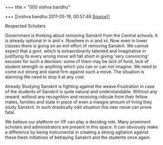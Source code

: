 +++
title = "000 vishva bandhu"

+++
[[vishva bandhu	2011-05-19, 00:57:48 [Source](https://groups.google.com/g/bvparishat/c/xw9RIghQPcU)]]



Respected Scholars

  

Government is thinking about removing Sanskrit from the Central schools. It is already optional in ix and x .Nowhere in xi and xii. Now even in lower classes there is going on an evil effort of removing Sanskrit. We cannot expect that a govt. which is extraordinarily talented and imaginative in justifying its every wrong move will fall short in giving 'very convincing' excuses for such a decision. some of them may be lack of fund, lack of student strength or anything which you can or can not imagine. We need to come out strong and stand firm against such a move. The situation is alarming.We need to stop it at any cost.

Already Studying Sanskrit is fighting against the weave.Frustration in case of the students of Sanskrit is quite natural and understandable. Without any reward, without any recognition and receiving ridicule from their fellow mates, families and state in place of even a meagre amount of living they study Sanskrit. In such drastically odd situation this new move can prove fatal.

We believe our platform on VP can play a deciding role. Many prominent scholars and administrators are present in this space. It can obviously make a difference by being instrumental in creating a strong agitation against these fresh initiatives of betraying Sanskrit and the students once again.

